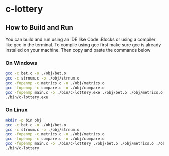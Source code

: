 # c-lottery

## How to Build and Run

You can build and run using an IDE like Code::Blocks or using a compiler like gcc in the terminal. To compile using gcc first make sure gcc is already installed on your machine. Then copy and paste the commands below

### On Windows

```bash
gcc -c bet.c -o ./obj/bet.o
gcc -c strnum.c -o ./obj/strnum.o
gcc -fopenmp -c metrics.c -o ./obj/metrics.o
gcc -fopenmp -c compare.c -o ./obj/compare.o
gcc -fopenmp main.c -o ./bin/c-lottery.exe ./obj/bet.o ./obj/metrics.o ./obj/strnum.o ./obj/compare.o
./bin/c-lottery.exe
```

### On Linux

```bash
mkdir -p bin obj
gcc -c bet.c -o ./obj/bet.o
gcc -c strnum.c -o ./obj/strnum.o
gcc -fopenmp -c metrics.c -o ./obj/metrics.o
gcc -fopenmp -c compare.c -o ./obj/compare.o
gcc -fopenmp main.c -o ./bin/c-lottery ./obj/bet.o ./obj/metrics.o ./obj/strnum.o ./obj/compare.o -lm
./bin/c-lottery
```
